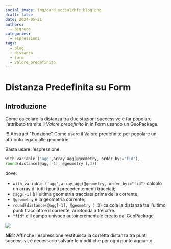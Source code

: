 ```yaml
---
social_image: img/card_social/hfc_blog.png
draft: false
date: 2024-05-21
authors:
  - pigreco
categories:
  - espressioni
tags:
  - blog
  - distanza
  - form
  - valore_predefinito
---
```


# Distanza Predefinita su Form

## Introduzione

Come calcolare la distanza tra due stazioni successive e far popolare l'attributo tramite il _Valore predefinito_ in in Form usando un GeoPackage.

!!! Abstract "Funzione"
    Come usare il Valore predefinito per popolare un attributo legato alle geometrie.

<!-- more -->

Basta usare l'espressione:

```py
with_variable ('agg',array_agg(@geometry, order_by:="fid"),
round(distance(@agg[-1], @geometry ),3))
```

dove:

- `with_variable ('agg',array_agg(@geometry, order_by:="fid")` calcolo un array di tutti i punti precedentementi tracciati;
- `@agg[-1]` è l'ultima geometria tracciata prima della corrente;
- `@geometry` è la geometria corrente;
- `round(distance(@agg[-1], @geometry ),3)` calcola la distanza tra l'ultimo punti tracciato e il corrente, arrotonda a tre cifre.
- `"fid"` è il campo univoco autoincrementale creato dal GeoPackage


[![](./demo.gif)](./demo.gif)

**NB1:** Affinche l'espressione restituisca la corretta distanza tra punti successivi, è necessario salvare le modifiche per ogni punto aggiunto.

